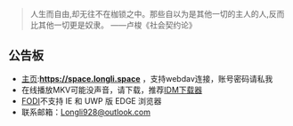 > 人生而自由,却无往不在枷锁之中。那些自以为是其他一切的主人的人,反而比其他一切更是奴隶。
> <right>——卢梭《社会契约论》</rightt>

## 公告板
- [主页](https://space.longli.space/ "Space Capsule"):**https://space.longli.space** ，支持webdav连接，账号密码请私我 
- 在线播放MKV可能没声音，请下载，推荐[IDM下载器](https://idmhelp.github.io/ "IDM教程") 
- [FODI](https://longli928.github.io/FODI/ "FODI")不支持 IE 和 UWP 版 EDGE 浏览器
- 联系邮箱：Longli928@outlook.com 
